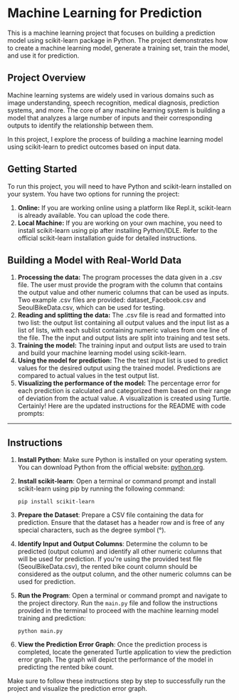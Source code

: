 # Machine Learning for Prediction

This is a machine learning project that focuses on building a prediction model using scikit-learn package in Python. The project demonstrates how to create a machine learning model, generate a training set, train the model, and use it for prediction.

## Project Overview

Machine learning systems are widely used in various domains such as image understanding, speech recognition, medical diagnosis, prediction systems, and more. The core of any machine learning system is building a model that analyzes a large number of inputs and their corresponding outputs to identify the relationship between them.

In this project, I explore the process of building a machine learning model using scikit-learn to predict outcomes based on input data. 

## Getting Started

To run this project, you will need to have Python and scikit-learn installed on your system. You have two options for running the project:

1. **Online:** If you are working online using a platform like Repl.it, scikit-learn is already available. You can upload the code there.
2. **Local Machine:** If you are working on your own machine, you need to install scikit-learn using pip after installing Python/IDLE. Refer to the official scikit-learn installation guide for detailed instructions.

## Building a Model with Real-World Data

1. **Processing the data:** The program processes the data given in a .csv file. The user must provide the program with the column that contains the output value and other numeric columns that can be used as inputs. Two example .csv files are provided: dataset_Facebook.csv and SeoulBikeData.csv, which can be used for testing.
2. **Reading and splitting the data:** The .csv file is read and formatted into two list: the output list containing all output values and the input list as a list of lists, with each sublist containing numeric values from one line of the file. The the input and output lists are split into training and test sets.
3. **Training the model:** The training input and output lists are used to train and build your machine learning model using scikit-learn. 
4. **Using the model for prediction:** The the test input list is used to predict values for the desired output using the trained model. Predictions are compared to actual values in the test output list.
5. **Visualizing the performance of the model:** The percentage error for each prediction is calculated and categorized them based on their range of deviation from the actual value. A visualization is created using Turtle.
Certainly! Here are the updated instructions for the README with code prompts:

---

## Instructions

1. **Install Python**: Make sure Python is installed on your operating system. You can download Python from the official website: [python.org](https://www.python.org/).

2. **Install scikit-learn**: Open a terminal or command prompt and install scikit-learn using pip by running the following command:
   ```
   pip install scikit-learn
   ```

3. **Prepare the Dataset**: Prepare a CSV file containing the data for prediction. Ensure that the dataset has a header row and is free of any special characters, such as the degree symbol (°). 

4. **Identify Input and Output Columns**: Determine the column to be predicted (output column) and identify all other numeric columns that will be used for prediction. If you're using the provided test file (SeoulBikeData.csv), the rented bike count column should be considered as the output column, and the other numeric columns can be used for prediction.

5. **Run the Program**: Open a terminal or command prompt and navigate to the project directory. Run the `main.py` file and follow the instructions provided in the terminal to proceed with the machine learning model training and prediction:
   ```
   python main.py
   ```

6. **View the Prediction Error Graph**: Once the prediction process is completed, locate the generated Turtle application to view the prediction error graph. The graph will depict the performance of the model in predicting the rented bike count.

Make sure to follow these instructions step by step to successfully run the project and visualize the prediction error graph.
